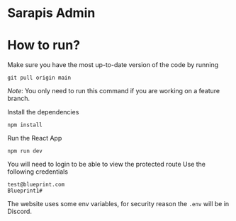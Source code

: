 # Sarapis Admin

# How to run?

Make sure you have the most up-to-date version of the code by running

```
git pull origin main
```

_Note_: You only need to run this command if you are working on a feature branch.

Install the dependencies

```
npm install
```

Run the React App

```
npm run dev
```

You will need to login to be able to view the protected route
Use the following credentials

```
test@blueprint.com
Blueprint1#
```

The website uses some env variables, for security reason the `.env`
will be in Discord.
